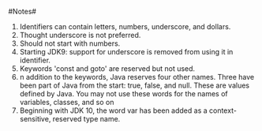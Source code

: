 #Notes#

1. Identifiers can contain letters, numbers, underscore, and dollars.
2. Thought underscore is not preferred.
3. Should not start with numbers.
4. Starting JDK9: support for underscore is removed from using it in identifier.
5. Keywords 'const and goto' are reserved but not used.
6. n addition to the keywords, Java reserves four other names.
Three have been part of Java from the start: true, false, and null.
These are values defined by Java. You may not use these words for the names of variables, classes, and so on
7. Beginning with JDK 10, the word var has been added as a context-sensitive, reserved type name.
